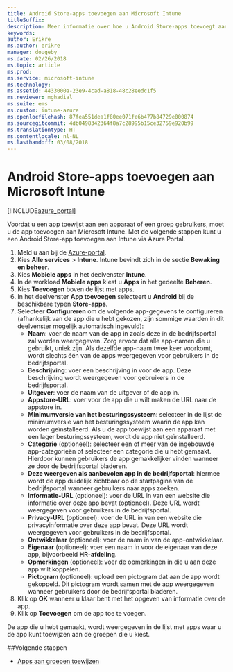 ```yaml
---
title: Android Store-apps toevoegen aan Microsoft Intune
titleSuffix: 
description: Meer informatie over hoe u Android Store-apps toevoegt aan Microsoft Intune.
keywords: 
author: Erikre
ms.author: erikre
manager: dougeby
ms.date: 02/26/2018
ms.topic: article
ms.prod: 
ms.service: microsoft-intune
ms.technology: 
ms.assetid: 4433000a-23e9-4cad-a818-48c28eedc1f5
ms.reviewer: mghadial
ms.suite: ems
ms.custom: intune-azure
ms.openlocfilehash: 87fea551dea1f80ee071fe6b477b84729e000874
ms.sourcegitcommit: 4db0498342364f8a7c28995b15ce32759e920b99
ms.translationtype: HT
ms.contentlocale: nl-NL
ms.lasthandoff: 03/08/2018
---
```

# <a name="how-to-add-android-store-apps-to-microsoft-intune"></a>Android Store-apps toevoegen aan Microsoft Intune

[!INCLUDE[azure_portal](./includes/azure_portal.md)]

Voordat u een app toewijst aan een apparaat of een groep gebruikers, moet u de app toevoegen aan Microsoft Intune. Met de volgende stappen kunt u een Android Store-app toevoegen aan Intune via Azure Portal.

1. Meld u aan bij de [Azure-portal](https://portal.azure.com).
2. Kies **Alle services** > **Intune**. Intune bevindt zich in de sectie **Bewaking en beheer**.
3. Kies **Mobiele apps** in het deelvenster **Intune**.
4. In de workload **Mobiele apps** kiest u **Apps** in het gedeelte **Beheren**.
5. Kies **Toevoegen** boven de lijst met apps.
6. In het deelvenster **App toevoegen** selecteert u **Android** bij de beschikbare typen **Store-apps**.
7. Selecteer **Configureren** om de volgende app-gegevens te configureren (afhankelijk van de app die u hebt gekozen, zijn sommige waarden in dit deelvenster mogelijk automatisch ingevuld):
    - **Naam**: voer de naam van de app in zoals deze in de bedrijfsportal zal worden weergegeven. Zorg ervoor dat alle app-namen die u gebruikt, uniek zijn. Als dezelfde app-naam twee keer voorkomt, wordt slechts één van de apps weergegeven voor gebruikers in de bedrijfsportal.
    - **Beschrijving**: voer een beschrijving in voor de app. Deze beschrijving wordt weergegeven voor gebruikers in de bedrijfsportal.
    - **Uitgever**: voer de naam van de uitgever of de app in.
    - **Appstore-URL**: voer voor de app die u wilt maken de URL naar de appstore in.
    - **Minimumversie van het besturingssysteem**: selecteer in de lijst de minimumversie van het besturingssysteem waarin de app kan worden geïnstalleerd. Als u de app toewijst aan een apparaat met een lager besturingssysteem, wordt de app niet geïnstalleerd.
    - **Categorie** (optioneel): selecteer een of meer van de ingebouwde app-categorieën of selecteer een categorie die u hebt gemaakt. Hierdoor kunnen gebruikers de app gemakkelijker vinden wanneer ze door de bedrijfsportal bladeren.
    - **Deze weergeven als aanbevolen app in de bedrijfsportal**: hiermee wordt de app duidelijk zichtbaar op de startpagina van de bedrijfsportal wanneer gebruikers naar apps zoeken.
    - **Informatie-URL** (optioneel): voer de URL in van een website die informatie over deze app bevat (optioneel). Deze URL wordt weergegeven voor gebruikers in de bedrijfsportal.
    - **Privacy-URL** (optioneel): voer de URL in van een website die privacyinformatie over deze app bevat. Deze URL wordt weergegeven voor gebruikers in de bedrijfsportal.
    - **Ontwikkelaar** (optioneel): voer de naam in van de app-ontwikkelaar.
    - **Eigenaar** (optioneel): voer een naam in voor de eigenaar van deze app, bijvoorbeeld **HR-afdeling**.
    - **Opmerkingen** (optioneel): voer de opmerkingen in die u aan deze app wilt koppelen.
    - **Pictogram** (optioneel): upload een pictogram dat aan de app wordt gekoppeld. Dit pictogram wordt samen met de app weergegeven wanneer gebruikers door de bedrijfsportal bladeren.
8. Klik op **OK** wanneer u klaar bent met het opgeven van informatie over de app.
9. Klik op **Toevoegen** om de app toe te voegen.

De app die u hebt gemaakt, wordt weergegeven in de lijst met apps waar u de app kunt toewijzen aan de groepen die u kiest. 

##<a name="next-steps"></a>Volgende stappen

- [Apps aan groepen toewijzen](apps-deploy.md)